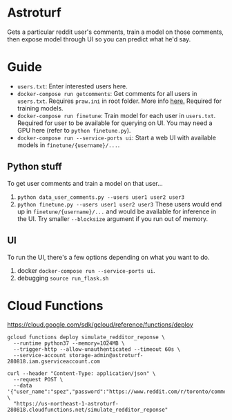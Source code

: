 # Astroturf
Gets a particular reddit user's comments, train a model on those comments, then expose model through UI so you can predict what he'd say.

# Guide
- `users.txt`: Enter interested users here.
- `docker-compose run getcomments`: Get comments for all users in `users.txt`. Requires `praw.ini` in root folder. More info [here.](https://praw.readthedocs.io/en/latest/getting_started/configuration/prawini.html) Required for training models.
- `docker-compose run finetune`: Train model for each user in `users.txt`. Required for user to be available for querying on UI. You may need a GPU here (refer to `python finetune.py`).
- `docker-compose run --service-ports ui`: Start a web UI with available models in `finetune/{username}/...`.

## Python stuff
To get user comments and train a model on that user...
1. `python data_user_comments.py --users user1 user2 user3`
2. `python finetune.py --users user1 user2 user3`
These users would end up in `finetune/{username}/...` and would be available for inference in the UI. Try smaller `--blocksize` argument if you run out of memory.

## UI
To run the UI, there's a few options depending on what you want to do.
1. docker `docker-compose run --service-ports ui`.
2. debugging `source run_flask.sh`

# Cloud Functions
https://cloud.google.com/sdk/gcloud/reference/functions/deploy

```
gcloud functions deploy simulate_redditor_reponse \
  --runtime python37 --memory=1024MB \
  --trigger-http --allow-unauthenticated --timeout 60s \
  --service-account storage-admin@astroturf-280818.iam.gserviceaccount.com

curl --header "Content-Type: application/json" \
  --request POST \
  --data '{"user_name":"spez","password":"https://www.reddit.com/r/toronto/comments/hkjyjn/city_issues_trespassing_orders_to_demonstrators/fwt4ifw"}' \
  "https://us-northeast-1-astroturf-280818.cloudfunctions.net/simulate_redditor_reponse"
```